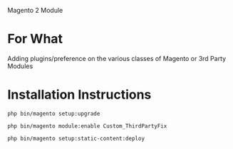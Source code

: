 Magento 2 Module 

# For What
Adding plugins/preference on the various classes of Magento or 3rd Party Modules


# Installation Instructions
```
php bin/magento setup:upgrade

php bin/magento module:enable Custom_ThirdPartyFix

php bin/magento setup:static-content:deploy
```
